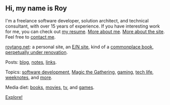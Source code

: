 ---
---

## Hi, my name is Roy

I'm a freelance software developer, solution architect, and technical consultant, with over 15 years of experience. If you have interesting work for me, you can check out [my resume](/resume/). [More about me](/about/). [More about the site](/page/about/site/). Feel free to [contact me](/page/about/contact/).

<a href="https://roytang.net">roytang.net</a>: a personal site, an [E/N site](http://sawv.org/en.html), kind of a [commonplace book](https://en.wikipedia.org/wiki/Commonplace_book), [perpetually under renovation](/2019/08/perpetually-under-renovation/).

Posts: [blog](/blog/), [notes](/notes/), [links](/links/).

Topics: [software development](/tags/software-development/), [Magic the Gathering](/tags/mtg/), [gaming](/tags/gaming), [tech life](/tags/tech-life/), [weeknotes](/tags/weeknotes/), and [more](/tags/).

Media diet: [books](/reviews/books/), [movies](/reviews/movies), [tv](/reviews/tv), and [games](/reviews/games).

[Explore!](/page/explore/)